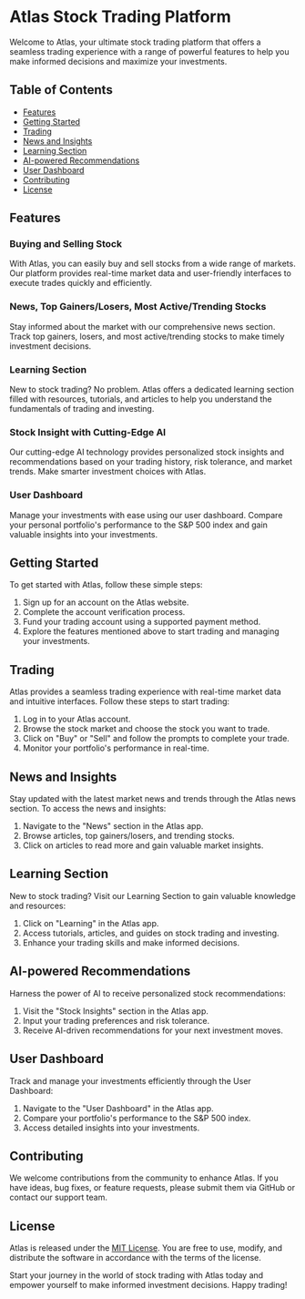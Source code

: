 # Atlas Stock Trading Platform

Welcome to Atlas, your ultimate stock trading platform that offers a seamless trading experience with a range of powerful features to help you make informed decisions and maximize your investments.

## Table of Contents
- [Features](#features)
- [Getting Started](#getting-started)
- [Trading](#trading)
- [News and Insights](#news-and-insights)
- [Learning Section](#learning-section)
- [AI-powered Recommendations](#ai-powered-recommendations)
- [User Dashboard](#user-dashboard)
- [Contributing](#contributing)
- [License](#license)

## Features

### Buying and Selling Stock
With Atlas, you can easily buy and sell stocks from a wide range of markets. Our platform provides real-time market data and user-friendly interfaces to execute trades quickly and efficiently.

### News, Top Gainers/Losers, Most Active/Trending Stocks
Stay informed about the market with our comprehensive news section. Track top gainers, losers, and most active/trending stocks to make timely investment decisions.

### Learning Section
New to stock trading? No problem. Atlas offers a dedicated learning section filled with resources, tutorials, and articles to help you understand the fundamentals of trading and investing.

### Stock Insight with Cutting-Edge AI
Our cutting-edge AI technology provides personalized stock insights and recommendations based on your trading history, risk tolerance, and market trends. Make smarter investment choices with Atlas.

### User Dashboard
Manage your investments with ease using our user dashboard. Compare your personal portfolio's performance to the S&P 500 index and gain valuable insights into your investments.

## Getting Started

To get started with Atlas, follow these simple steps:

1. Sign up for an account on the Atlas website.
2. Complete the account verification process.
3. Fund your trading account using a supported payment method.
4. Explore the features mentioned above to start trading and managing your investments.

## Trading

Atlas provides a seamless trading experience with real-time market data and intuitive interfaces. Follow these steps to start trading:

1. Log in to your Atlas account.
2. Browse the stock market and choose the stock you want to trade.
3. Click on "Buy" or "Sell" and follow the prompts to complete your trade.
4. Monitor your portfolio's performance in real-time.

## News and Insights

Stay updated with the latest market news and trends through the Atlas news section. To access the news and insights:

1. Navigate to the "News" section in the Atlas app.
2. Browse articles, top gainers/losers, and trending stocks.
3. Click on articles to read more and gain valuable market insights.

## Learning Section

New to stock trading? Visit our Learning Section to gain valuable knowledge and resources:

1. Click on "Learning" in the Atlas app.
2. Access tutorials, articles, and guides on stock trading and investing.
3. Enhance your trading skills and make informed decisions.

## AI-powered Recommendations

Harness the power of AI to receive personalized stock recommendations:

1. Visit the "Stock Insights" section in the Atlas app.
2. Input your trading preferences and risk tolerance.
3. Receive AI-driven recommendations for your next investment moves.

## User Dashboard

Track and manage your investments efficiently through the User Dashboard:

1. Navigate to the "User Dashboard" in the Atlas app.
2. Compare your portfolio's performance to the S&P 500 index.
3. Access detailed insights into your investments.

## Contributing

We welcome contributions from the community to enhance Atlas. If you have ideas, bug fixes, or feature requests, please submit them via GitHub or contact our support team.

## License

Atlas is released under the [MIT License](LICENSE). You are free to use, modify, and distribute the software in accordance with the terms of the license.

Start your journey in the world of stock trading with Atlas today and empower yourself to make informed investment decisions. Happy trading!
